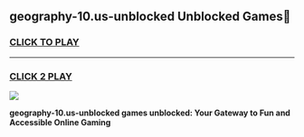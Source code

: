 
## geography-10.us-unblocked Unblocked Games👋
<h3>
<a href="https://news.freeplayer.one?title=geography-10.us-unblocked&ref=16F">CLICK TO PLAY</a></h3>
<hr>

<h3>
<a href="https://news.freeplayer.one?title=geography-10.us-unblocked&ref=16F">CLICK 2 PLAY</a>
  
</h3>

<a href="https://news.freeplayer.one?title=geography-10.us-unblocked&ref=16F/"><img src="https://clearcache.store/games.png"></a>


**geography-10.us-unblocked games unblocked: Your Gateway to Fun and Accessible Online Gaming**
